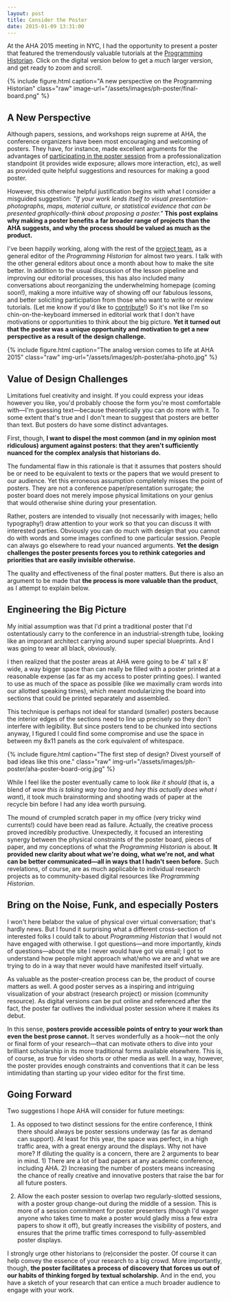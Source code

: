 ```yaml
---
layout: post
title: Consider the Poster
date: 2015-01-09 13:31:00
---
```


At the AHA 2015 meeting in NYC, I had the opportunity to present a poster that featured the tremendously valuable tutorials at the [Programming Historian](http://programminghistorian.org). Click on the digital version below to get a _much_ larger version, and get ready to zoom and scroll.

{% include figure.html caption="A new perspective on the Programming Historian" class="raw" image-url="/assets/images/ph-poster/final-board.png" %}


## A New Perspective
Although papers, sessions, and workshops reign supreme at AHA, the conference organizers have been most encouraging and welcoming of posters. They have, for instance, made excellent arguments for the advantages of [participating in the poster session](http://www.historians.org/annual-meeting/future-meetings/submit-a-proposal/poster-session-general-information) from a professionalization standpoint (it provides wide exposure; allows more interaction, etc), as well as provided quite helpful suggestions and resources for making a good poster.

However, this otherwise helpful justification begins with what I consider a misguided suggestion: _"If your work lends itself to visual presentation-photographs, maps, material culture, or statistical evidence that can be presented graphically-think about proposing a poster."_ **This post explains why making a poster benefits a far broader range of projects than the AHA suggests, and why the process should be valued as much as the product.**

I've been happily working, along with the rest of the [project team](http://programminghistorian.org/project-team), as a general editor of the _Programming Historian_ for almost two years. I talk with the other general editors about once a month about how to make the site better. In addition to the usual discussion of the lesson pipeline and improving our editorial processes, this has also included many conversations about reorganizing the underwhelming homepage (coming soon!), making a more intuitive way of showing off our fabulous lessons, and better soliciting participation from those who want to write or review tutorials. (Let me know if you'd like to [contribute](http://programminghistorian.org/contribute)!) So it's not like I'm so chin-on-the-keyboard immersed in editorial work that I don't have motivations or opportunities to think about the big picture. **Yet it turned out that the poster was a unique opportunity and motivation to get a new perspective as a result of the design challenge.**

{% include figure.html caption="The analog version comes to life at AHA 2015" class="raw" img-url="/assets/images/ph-poster/aha-photo.jpg" %}


## Value of Design Challenges
Limitations fuel creativity and insight. If you could express your ideas however you like, you'd probably choose the form you're most comfortable with—I'm guessing text—because theoretically you can do more with it. To some extent that's true and I don't mean to suggest that posters are better than text. But posters do have some distinct advantages.

First, though, **I want to dispel the most common (and in my opinion most ridiculous) argument against posters: that they aren't sufficiently nuanced for the complex analysis that historians do.**

The fundamental flaw in this rationale is that it assumes that posters should be or need to be equivalent to texts or the papers that we would present to our audience. Yet this erroneous assumption completely misses the point of posters. They are not a conference paper/presentation surrogate; the poster board does not merely impose physical limitations on your genius that would otherwise shine during your presentation.

Rather, posters are intended to visually (not necessarily with images; hello typography!) draw attention to your work so that you can discuss it with interested parties. Obviously you can do much with design that you cannot do with words and some images confined to one particular session. People can always go elsewhere to read your nuanced arguments. **Yet the design challenges the poster presents forces you to rethink categories and priorities that are easily invisible otherwise.**

The quality and effectiveness of the final poster matters. But there is also an argument to be made that **the process is more valuable than the product**, as I attempt to explain below.


## Engineering the Big Picture
My initial assumption was that I'd print a traditional poster that I'd ostentatiously carry to the conference in an industrial-strength tube, looking like an imporant architect carrying around super special blueprints. And I was going to wear all black, obviously.

I then realized that the poster areas at AHA were going to be 4' tall x 8' wide, a way bigger space than can really be filled with a poster printed at a reasonable expense (as far as my access to poster printing goes). I wanted to use as much of the space as possible (like we maximally cram words into our allotted speaking times), which meant modularizing the board into sections that could be printed separately and assembled.

This technique is perhaps not ideal for standard (smaller) posters because the interior edges of the sections need to line up precisely so they don't interfere with legibility. But since posters tend to be chunked into sections anyway, I figured I could find some compromise and use the space in between my 8x11 panels as the cork equivalent of whitespace.

{% include figure.html caption="The first step of design? Divest yourself of bad ideas like this one." class="raw" img-url="/assets/images/ph-poster/aha-poster-board-orig.jpg" %}

While I feel like the poster eventually came to look _like it should_ (that is, a blend of _wow this is taking way too long_ and _hey this actually does what i want_), it took much brainstorming and shooting wads of paper at the recycle bin before I had any idea worth pursuing.

The mound of crumpled scratch paper in my office (very tricky wind currents!) could have been read as failure. Actually, the creative process proved incredibly productive. Unexpectedly, it focused an interesting synergy between the physical constraints of the poster board, pieces of paper, and my conceptions of what the _Programming Historian_ is about. **It provided new clarity about what we're doing, what we're not, and what can be better communicated—all in ways that I hadn't seen before.** Such revelations, of course, are as much applicable to individual research projects as to community-based digital resources like _Programming Historian_.


## Bring on the Noise, Funk, and especially Posters
I won't here belabor the value of physical over virtual conversation; that's hardly news. But I found it surprising what a different cross-section of interested folks I could talk to about _Programming Historian_ that I would not have engaged with otherwise. I got questions—and more importantly, _kinds_ of questions—about the site I never would have got via email; I got to understand how people might approach what/who we are and what we are trying to do in a way that never would have manifested itself virtually.

As valuable as the poster-creation process can be, the product of course matters as well. A good poster serves as a inspiring and intriguing visualization of your abstract (research project) or mission (community resource). As digital versions can be put online and referenced after the fact, the poster far outlives the individual poster session where it makes its debut.

In this sense, **posters provide accessible points of entry to your work than even the best prose cannot.** It serves wonderfully as a hook—not the only or final form of your research—that can motivate others to dive into your brilliant scholarship in its more traditional forms available elsewhere. This is, of course, as true for video shorts or other media as well. In a way, however, the poster provides enough constraints and conventions that it can be less intimidating than starting up your video editor for the first time.


## Going Forward
Two suggestions I hope AHA will consider for future meetings:

1) As opposed to two distinct sessions for the entire conference, I think there should always be poster sessions underway (as far as demand can support). At least for this year, the space was perfect, in a high traffic area, with a great energy around the displays. Why not have more? If diluting the quality is a concern, there are 2 arguments to bear in mind. 1) There are a lot of bad papers at any academic conference, including AHA. 2) Increasing the number of posters means increasing the chance of really creative and innovative posters that raise the bar for all future posters.

2) Allow the each poster session to overlap two regularly-slotted sessions, with a poster group change-out during the middle of a session. This is more of a session commitment for poster presenters (though I'd wager anyone who takes time to make a poster would gladly miss a few extra papers to show it off), but greatly increases the visibility of posters, and ensures that the prime traffic times correspond to fully-assembled poster displays.

I strongly urge other historians to (re)consider the poster. Of course it can help convey the essence of your research to a big crowd. More importantly, though, **the poster facilitates a process of discovery that forces us out of our habits of thinking forged by textual scholarship.** And in the end, you have a sketch of your research that can entice a much broader audience to engage with your work.
